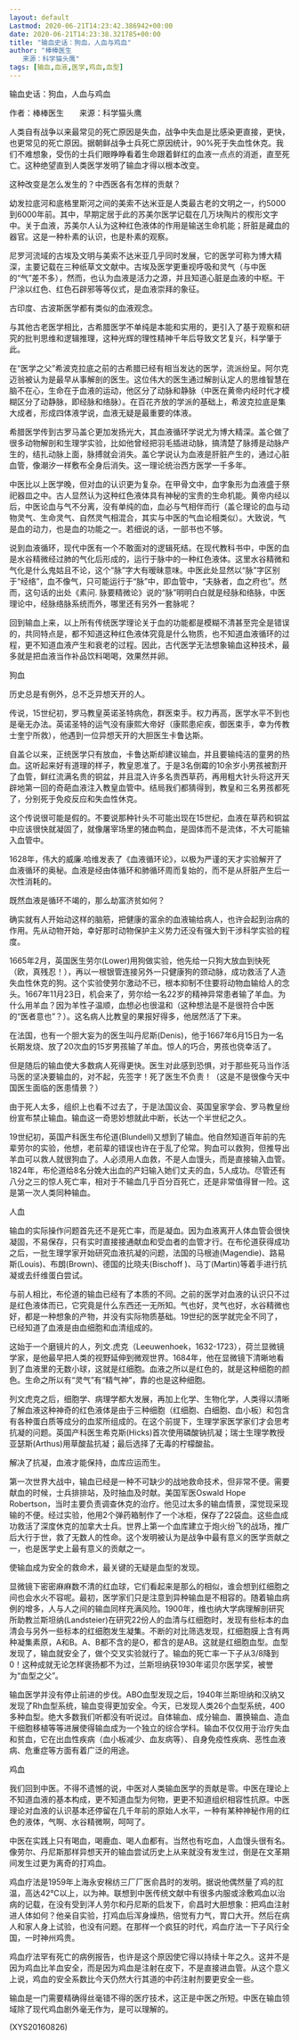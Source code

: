 ```yaml
---
layout: default
Lastmod: 2020-06-21T14:23:42.386942+00:00
date: 2020-06-21T14:23:38.321785+00:00
title: "输血史话：狗血，人血与鸡血"
author: "棒棒医生
　　来源：科学猫头鹰"
tags: [输血,血液,医学,鸡血,血型]
---
```


输血史话：狗血，人血与鸡血

作者：棒棒医生　　来源：科学猫头鹰

人类自有战争以来最常见的死亡原因是失血，战争中失血是比感染更直接，更快，也更常见的死亡原因。据朝鲜战争士兵死亡原因统计，90%死于失血性休克。我们不难想象，受伤的士兵们眼睁睁看着生命跟着鲜红的血液一点点的消逝，直至死亡。这种绝望直到人类医学发明了输血才得以根本改变。

这种改变是怎么发生的？中西医各有怎样的贡献？

幼发拉底河和底格里斯河之间的美索不达米亚是人类最古老的文明之一，约5000到6000年前。其中，早期定居于此的苏美尔医学记载在几万块陶片的楔形文字中。关于血液，苏美尔人认为这种红色液体的作用是输送生命机能；肝脏是藏血的器官。这是一种朴素的认识，也是朴素的观察。

尼罗河流域的古埃及文明与美索不达米亚几乎同时发展，它的医学可称为博大精深，主要记载在三种纸草文文献中。古埃及医学更重视呼吸和灵气（与中医的“气”差不多），然而，也认为血液是活力之源，并且知道心脏是血液的中枢。干尸涂以红色、红色石辟邪等等仪式，是血液崇拜的象征。

古印度、古波斯医学都有类似的血液观念。

与其他古老医学相比，古希腊医学不单纯是本能和实用的，更引入了基于观察和研究的批判思维和逻辑推理，这种光辉的理性精神千年后导致文艺复兴，科学肇于此。

在“医学之父”希波克拉底之前的古希腊已经有相当发达的医学，流派纷呈。阿尔克迈翁被认为是最早从事解剖的医生。这位伟大的医生通过解剖认定人的思维智慧在脑不在心，生命在于血液的运动，他区分了动脉和静脉（中医在黄帝内经时代才模糊区分了动静脉，即经脉和络脉）。在百花齐放的学派的基础上，希波克拉底是集大成者，形成四体液学说，血液无疑是最重要的体液。

希腊医学传到古罗马盖仑更加发扬光大，其血液循环学说尤为博大精深。盖仑做了很多动物解剖和生理学实验，比如他曾经把羽毛插进动脉，搞清楚了脉搏是动脉产生的，结扎动脉上面，脉搏就会消失。盖仑学说认为血液是肝脏产生的，通过心脏血管，像潮汐一样敷布全身后消失。这一理论统治西方医学一千多年。

中医比以上医学晚，但对血的认识更为复杂。在甲骨文中，血字象形为血液盛于祭祀器皿之中。古人显然认为这种红色液体具有神秘的宝贵的生命机能。黄帝内经以后，中医论血与气不分离，没有单纯的血，血必与气相伴而行（盖仑理论的血与动物灵气、生命灵气、自然灵气相混合，其实与中医的气血论相类似）。大致说，气是血的动力，也是血的功能之一。若细说的话，一部书也不够。

说到血液循环，现代中医有一个不敢面对的逻辑死结。在现代教科书中，中医的血是水谷精微经过肺的气化后形成的，运行于脉中的一种红色液体。这里水谷精微和气化是什么鬼姑且不论，这个“脉”字大有暧昧意味。中医此处显然以“脉”字区别于“经络”，血不像气，只可能运行于“脉”中，即血管中，“夫脉者，血之府也”。然而，这句话的出处《素问. 脉要精微论》说的“脉”明明白白就是经脉和络脉，中医理论中，经脉络脉系统而外，哪里还有另外一套脉呢？

回到输血上来，以上所有传统医学理论关于血的功能都是模糊不清甚至完全是错误的，共同特点是，都不知道这种红色液体究竟是什么物质，也不知道血液循环的过程，更不知道血液产生和衰老的过程。因此，古代医学无法想象输血这种技术，最多就是把血液当作补品饮料喝喝，效果然并卵。

狗血

历史总是有例外，总不乏异想天开的人。

传说，15世纪初，罗马教皇英诺圣特病危，群医束手。权力再高，医学水平不到也是毫无办法。英诺圣特的运气没有康熙大帝好（康熙患疟疾，御医束手，幸为传教士奎宁所救），他遇到一位异想天开的大胆医生卡鲁达斯。

自盖仑以来，正统医学只有放血，卡鲁达斯却建议输血，并且要输纯洁的童男的热血。这听起来好有道理的样子，教皇恩准了。于是3名倒霉的10余岁小男孩被割开了血管，鲜红流满名贵的铜盆，并且混入许多名贵西草药，再用粗大针头将这开天辟地第一回的奇葩血液注入教皇血管中。结局我们都猜得到，教皇和三名男孩都死了，分别死于免疫反应和失血性休克。

这个传说很可能是假的。不要说那种针头不可能出现在15世纪，血液在草药和铜盆中应该很快就凝固了，就像屠宰场里的猪血鸭血，是固体而不是流体，不大可能输入血管中。

1628年，伟大的威廉.哈维发表了《血液循环论》，以极为严谨的天才实验解开了血液循环的奥秘。血液是经由体循环和肺循环周而复始的，而不是从肝脏产生后一次性消耗的。

既然血液是循环不竭的，那么劫富济贫如何？

确实就有人开始动这样的脑筋，把健康的富余的血液输给病人，也许会起到治病的作用。先从动物开始，幸好那时动物保护主义势力还没有强大到干涉科学实验的程度。

1665年2月，英国医生劳尔(Lower)用狗做实验，他先给一只狗大放血到快死（欧，真残忍！），再以一根银管连接另外一只健康狗的颈动脉，成功救活了人造失血性休克的狗。这个实验使劳尔激动不已，根本抑制不住要将动物血输给人的念头。1667年11月23日，机会来了，劳尔给一名22岁的精神异常患者输了羊血。为什么用羊血？因为羊性子温顺，血想必也很温和（这种想法是不是很符合中医的“医者意也”？）。这名病人比教皇的果报好得多，他居然活了下来。

在法国，也有一个胆大妄为的医生叫丹尼斯(Denis)，他于1667年6月15日为一名长期发烧、放了20次血的15岁男孩输了羊血。惊人的巧合，男孩也侥幸活了。

但是随后的输血使大多数病人死得更快。医生对此感到恐惧，对于那些死马当作活马医的坚决要输血的，对不起，先签字！死了医生不负责！（这是不是很像今天中国医生面临的医患情景？）

由于死人太多，组织上也看不过去了，于是法国议会、英国皇家学会、罗马教皇纷纷宣布禁止输血。输血这一奇思妙想就此中断，长达一个半世纪之久。

19世纪初，英国产科医生布伦道(Blundell)又想到了输血。他自然知道百年前的先辈劳尔的实验，他想，老前辈的错误也许在于乱了伦常。狗血可以救狗，但推导出羊血可以救人就很狗血了。人必须用人血救，不是人血馒头，而是直接输入血管。1824年，布伦道给8名分娩大出血的产妇输入她们丈夫的血，5人成功。尽管还有八分之三的惊人死亡率，相对于不输血几乎百分百死亡，还是非常值得冒一险。这是第一次人类同种输血。

人血

输血的实际操作问题首先还不是死亡率，而是凝血。因为血液离开人体血管会很快凝固，不易保存，只有实时直接接通献血和受血者的血管才行。在布伦道获得成功之后，一批生理学家开始研究血液抗凝的问题，法国的马根迪(Magendie)、路易斯(Louis)、布朗(Brown)、德国的比晓夫(Bischoff )、马丁(Martin)等着手进行抗凝或去纤维蛋白尝试。

与前人相比，布伦道的输血已经有了本质的不同。之前的医学对血液的认识只不过是红色液体而已，它究竟是什么东西还一无所知。气也好，灵气也好，水谷精微也好，都是一种想象的产物，并没有实际物质基础。19世纪的医学就完全不同了，已经知道了血液是由血细胞和血清组成的。

这始于一个磨镜片的人，列文.虎克（Leeuwenhoek，1632-1723），荷兰显微镜学家，是他最早把人类的视野延伸到微观世界。1684年，他在显微镜下清晰地看到了血液里的无数小球，这就是红细胞。血液之所以是红色的，就是这种细胞的颜色。生命之所以有“灵气”有“精气神”，靠的也是这种细胞。

列文虎克之后，细胞学、病理学都大发展，再加上化学、生物化学，人类得以清晰了解血液这种神奇的红色液体是由于三种细胞（红细胞、白细胞、血小板）和包含有各种蛋白质等成分的血浆所组成的。在这个前提下，生理学家医学家们才会思考抗凝的问题。英国产科医生希克斯(Hicks)首次使用磷酸钠抗凝；瑞士生理学教授亚瑟斯(Arthus)用草酸盐抗凝；最后选择了无毒的柠檬酸盐。

解决了抗凝，血液才能保持，血库应运而生。

第一次世界大战中，输血已经是一种不可缺少的战地救命技术，但非常不便。需要献血的时候，士兵排排站，及时抽血及时献。美国军医Oswald Hope Robertson，当时主要负责调查休克的治疗。他见过太多的输血情景，深觉现采现输的不便。经过实验，他用2个弹药箱制作了一个冰柜，保存了22袋血。这些血成功救活了深度休克的加拿大士兵。世界上第一个血库建立于炮火纷飞的战场，推广后大行于世，救了无数人的性命。这个发明被认为是战争中最有意义的医学贡献之一，也是医学史上最有意义的贡献之一。

使输血成为安全的救命术，最关键的无疑是血型的发现。

显微镜下密密麻麻数不清的红血球，它们看起来是那么的相似，谁会想到红细胞之间也会水火不容呢。最初，医学家们只是注意到异种输血是不相容的。随着输血病例的增多，人与人之间的输血同样充满风险。1900年，维也纳大学病理解剖研究所助教兰斯坦纳(Landsteier)在研究22份人的血清与红细胞时，发现有些标本的血清会与另外一些标本的红细胞发生凝集。不断的对比筛选发现，红细胞膜上含有两种凝集素原，A和B。A、B都不含的是O，都含的是AB。这就是红细胞血型。血型发现了，输血就安全了，做个交叉实验就行了。输血的死亡率一下子从3/8降到0！这种成就无论怎样褒扬都不为过，兰斯坦纳获1930年诺贝尔医学奖，被誉为“血型之父”。

输血医学并没有停止前进的步伐。ABO血型发现之后，1940年兰斯坦纳和汉纳又发现了Rh血型系统，输血变得更加安全。今天，已发现人类26个血型系统，400多种血型。绝大多数我们听都没有听说过。自体输血、成分输血、置换输血、造血干细胞移植等等进展使得输血成为一个独立的综合学科。输血不仅仅用于治疗失血和贫血，它在出血性疾病（血小板减少、血友病等）、自身免疫性疾病、恶性血液病、危重症等方面有着广泛的用途。

鸡血

我们回到中医。不得不遗憾的说，中医对人类输血医学的贡献是零。中医在理论上不知道血液的基本构成，更不知道血型为何物，更更不知道组织相容性抗原。中医理论对血液的认识基本还停留在几千年前的原始人水平，一种有某种神秘作用的红色的液体，气啊、水谷精微啊，呵呵了。

中医在实践上只有喝血，喝鹿血、喝人血都有。当然也有吃血，人血馒头很有名。像劳尔、丹尼斯那样异想天开的输血尝试历史上从来就没有发生过，倒是在文革期间发生过更为离奇的打鸡血。

鸡血疗法是1959年上海永安棉纺三厂厂医俞昌时的发明。据说他偶然量了鸡的肛温，高达42℃以上，以为神。联想到中医传统文献中有很多内服或涂敷鸡血以治病的记载，在没有受到洋人劳尔和丹尼斯的启发下，俞昌时大胆想象：把鸡血注射进人体如何？他亲自实验，打鸡血后浑身燥热，倍觉有力气，胃口大开。然后在病人和家人身上试验，也没有问题。在那样一个疯狂的时代，鸡血疗法一下子风行全国，一时神州鸡贵。

鸡血疗法罕有死亡的病例报告，也许是这个原因使它得以持续十年之久。这并不是因为鸡血比羊血安全，而是因为鸡血是注射在皮下，不是直接进血管。从这个意义上说，鸡血的安全系数比今天仍然大行其道的中药注射剂要更安全一些。

输血是一门需要精确得丝毫错不得的医疗技术，这正是中医之所短。中医在输血领域除了现代鸡血剧外毫无作为，是可以理解的。

(XYS20160826)

